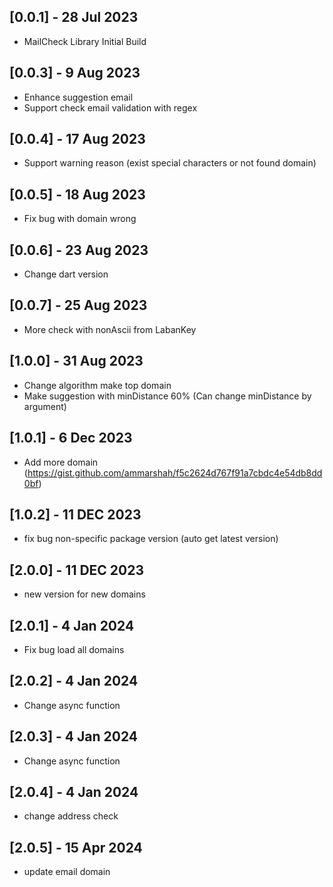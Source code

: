 ## [0.0.1] - 28 Jul 2023

* MailCheck Library Initial Build

## [0.0.3] - 9 Aug 2023
* Enhance suggestion email
* Support check email validation with regex

## [0.0.4] - 17 Aug 2023
* Support warning reason (exist special characters or not found domain)

## [0.0.5] - 18 Aug 2023
* Fix bug with domain wrong

## [0.0.6] - 23 Aug 2023
* Change dart version

## [0.0.7] - 25 Aug 2023
* More check with nonAscii from LabanKey

## [1.0.0] - 31 Aug 2023
* Change algorithm make top domain
* Make suggestion with minDistance 60% (Can change minDistance by argument)

## [1.0.1] - 6 Dec 2023
* Add more domain (https://gist.github.com/ammarshah/f5c2624d767f91a7cbdc4e54db8dd0bf)

## [1.0.2] - 11 DEC 2023
* fix bug non-specific package version (auto get latest version)

## [2.0.0] - 11 DEC 2023
* new version for new domains

## [2.0.1] - 4 Jan 2024
* Fix bug load all domains

## [2.0.2] - 4 Jan 2024
* Change async function

## [2.0.3] - 4 Jan 2024
* Change async function

## [2.0.4] - 4 Jan 2024
* change address check

## [2.0.5] - 15 Apr 2024
* update email domain